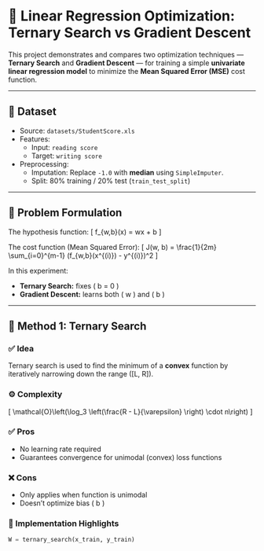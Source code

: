 # 🔎 Linear Regression Optimization: Ternary Search vs Gradient Descent

This project demonstrates and compares two optimization techniques — **Ternary Search** and **Gradient Descent** — for training a simple **univariate linear regression model** to minimize the **Mean Squared Error (MSE)** cost function.

---

## 📁 Dataset

- Source: `datasets/StudentScore.xls`
- Features:
  - Input: `reading score`
  - Target: `writing score`
- Preprocessing:
  - Imputation: Replace `-1.0` with **median** using `SimpleImputer`.
  - Split: 80% training / 20% test (`train_test_split`)

---

## 🧮 Problem Formulation

The hypothesis function:
\[
f_{w,b}(x) = wx + b
\]

The cost function (Mean Squared Error):
\[
J(w, b) = \frac{1}{2m} \sum_{i=0}^{m-1} (f_{w,b}(x^{(i)}) - y^{(i)})^2
\]

In this experiment:
- **Ternary Search:** fixes \( b = 0 \)
- **Gradient Descent:** learns both \( w \) and \( b \)

---

## 📐 Method 1: Ternary Search

### ✅ Idea
Ternary search is used to find the minimum of a **convex** function by iteratively narrowing down the range \([L, R]\).

### ⚙️ Complexity
\[
\mathcal{O}\left(\log_3 \left(\frac{R - L}{\varepsilon} \right) \cdot n\right)
\]

### ✅ Pros
- No learning rate required
- Guarantees convergence for unimodal (convex) loss functions

### ❌ Cons
- Only applies when function is unimodal
- Doesn’t optimize bias \( b \)

### 🔧 Implementation Highlights
```python
W = ternary_search(x_train, y_train)

